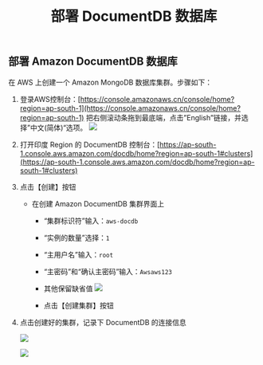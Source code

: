 ﻿---
title: "部署 DocumentDB 数据库"
chapter: false
weight: 112
---

## 部署 Amazon DocumentDB 数据库

在 AWS 上创建一个 Amazon MongoDB 数据库集群。步骤如下：

1. 登录AWS控制台：[https://console.amazonaws.cn/console/home?region=ap-south-1](https://console.amazonaws.cn/console/home?region=ap-south-1) 把右侧滚动条拖到最底端，点击”English”链接，并选择”中文(简体)“选项。
![](/images/MongoDB2DocDB/AWSLoginChinese.png)

2. 打开印度 Region 的 DocumentDB 控制台：[https://ap-south-1.console.aws.amazon.com/docdb/home?region=ap-south-1#clusters](https://ap-south-1.console.aws.amazon.com/docdb/home?region=ap-south-1#clusters)

2. 点击【创建】按钮
    
    * 在创建 Amazon DocumentDB 集群界面上
        
        * “集群标识符”输入：`aws-docdb`
        
        * “实例的数量”选择：`1`
        
        * “主用户名”输入：`root`
        
        * “主密码”和“确认主密码”输入：`Awsaws123`

        * 其他保留缺省值
        ![](/images/MongoDB2DocDB/CreateDocdb.png)

        * 点击【创建集群】按钮

2. 点击创建好的集群，记录下 DocumentDB 的连接信息
    
    ![](/images/MongoDB2DocDB/ChooseDocdb.png)

    ![](/images/MongoDB2DocDB/DocdbConnectInfo.png)

